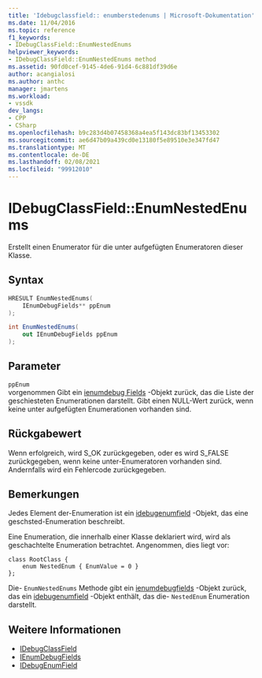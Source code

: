 ```yaml
---
title: 'Idebugclassfield:: enumberstedenums | Microsoft-Dokumentation'
ms.date: 11/04/2016
ms.topic: reference
f1_keywords:
- IDebugClassField::EnumNestedEnums
helpviewer_keywords:
- IDebugClassField::EnumNestedEnums method
ms.assetid: 90fd0cef-9145-4de6-91d4-6c881df39d6e
author: acangialosi
ms.author: anthc
manager: jmartens
ms.workload:
- vssdk
dev_langs:
- CPP
- CSharp
ms.openlocfilehash: b9c283d4b07458368a4ea5f143dc83bf13453302
ms.sourcegitcommit: ae6d47b09a439cd0e13180f5e89510e3e347fd47
ms.translationtype: MT
ms.contentlocale: de-DE
ms.lasthandoff: 02/08/2021
ms.locfileid: "99912010"
---
```

# <a name="idebugclassfieldenumnestedenums"></a>IDebugClassField::EnumNestedEnums
Erstellt einen Enumerator für die unter aufgefügten Enumeratoren dieser Klasse.

## <a name="syntax"></a>Syntax

```cpp
HRESULT EnumNestedEnums(
    IEnumDebugFields** ppEnum
);
```

```csharp
int EnumNestedEnums(
    out IEnumDebugFields ppEnum
);
```

## <a name="parameters"></a>Parameter
`ppEnum`\
vorgenommen Gibt ein [ienumdebug Fields](../../../extensibility/debugger/reference/ienumdebugfields.md) -Objekt zurück, das die Liste der geschiesteten Enumerationen darstellt. Gibt einen NULL-Wert zurück, wenn keine unter aufgefügten Enumerationen vorhanden sind.

## <a name="return-value"></a>Rückgabewert
Wenn erfolgreich, wird S_OK zurückgegeben, oder es wird S_FALSE zurückgegeben, wenn keine unter-Enumeratoren vorhanden sind. Andernfalls wird ein Fehlercode zurückgegeben.

## <a name="remarks"></a>Bemerkungen
Jedes Element der-Enumeration ist ein [idebugenumfield](../../../extensibility/debugger/reference/idebugenumfield.md) -Objekt, das eine geschsted-Enumeration beschreibt.

Eine Enumeration, die innerhalb einer Klasse deklariert wird, wird als geschachtelte Enumeration betrachtet. Angenommen, dies liegt vor:

```
class RootClass {
    enum NestedEnum { EnumValue = 0 }
};
```

Die- `EnumNestedEnums` Methode gibt ein [ienumdebugfields](../../../extensibility/debugger/reference/ienumdebugfields.md) -Objekt zurück, das ein [idebugenumfield](../../../extensibility/debugger/reference/idebugenumfield.md) -Objekt enthält, das die- `NestedEnum` Enumeration darstellt.

## <a name="see-also"></a>Weitere Informationen
- [IDebugClassField](../../../extensibility/debugger/reference/idebugclassfield.md)
- [IEnumDebugFields](../../../extensibility/debugger/reference/ienumdebugfields.md)
- [IDebugEnumField](../../../extensibility/debugger/reference/idebugenumfield.md)
